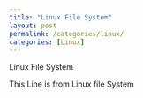 ```yaml
---
title: "Linux File System"
layout: post
permalink: /categories/linux/
categories: [Linux]
---
```

Linux File System

This Line is from Linux file System
